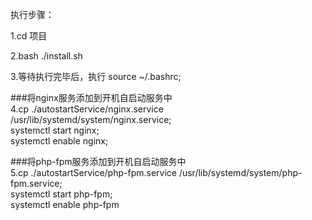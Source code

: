 执行步骤：

1.cd 项目

2.bash ./install.sh

3.等待执行完毕后，执行 source ~/.bashrc;

###将nginx服务添加到开机自启动服务中    
4.cp ./autostartService/nginx.service /usr/lib/systemd/system/nginx.service;  
   systemctl start nginx;  
 systemctl enable nginx;
 
 ###将php-fpm服务添加到开机自启动服务中  
 5.cp ./autostartService/php-fpm.service /usr/lib/systemd/system/php-fpm.service;  
 systemctl start php-fpm;  
 systemctl enable php-fpm
 
 


